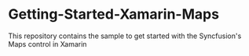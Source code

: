 # Getting-Started-Xamarin-Maps
This repository contains the sample to get started with the Syncfusion's Maps control in Xamarin
